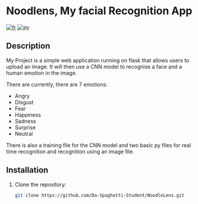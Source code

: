 # Noodlens, My facial Recognition App

[![fr](https://img.shields.io/badge/lang-fr-yellow)](https://github.com/Da-Spaghetti-Student/NoodleLens/blob/main/Readmefr.md)
![py](https://img.shields.io/badge/python-3.11.2-3C79AB)


## Description
My Project is a simple web application running on flask that allows users to upload an image. It will then use a CNN model to recognise a face and a human emotion in the image. 

There are currently, there are 7 emotions:
- Angry
- Disgust
- Fear
- Happiness
- Sadness
- Surprise
- Neutral

There is also a training file for the CNN model and two basic py files for real time recognition and recognition using an image file.

## Installation
1. Clone the repository:
   ```bash
   git clone https://github.com/Da-Spaghetti-Student/NoodleLens.git
